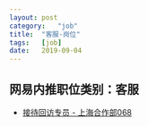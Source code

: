 ```yaml
---
layout:	post
category:	"job"
title:	"客服-岗位"
tags:	[job]
date:	2019-09-04
---
```

## 网易内推职位类别：客服
- [接待回访专员 - 上海合作部068](http://mobile.bole.netease.com/bole/boleDetail?id=17884&employeeId=346f03c3cda5f04c&key=all)
